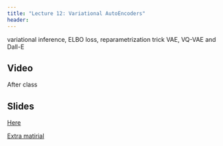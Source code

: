 ```yaml
---
title: "Lecture 12: Variational AutoEncoders"
header:
---
```


variational inference, ELBO loss, reparametrization trick
VAE, VQ-VAE and Dall-E

## Video

After class

## Slides

[Here](https://github.com/vistalab-technion/cs236781/blob/master/assets/236781_Lec12.pptx)

[Extra matirial](https://github.com/vistalab-technion/cs236781/blob/master/assets/236781_lec12_add.pdf)
